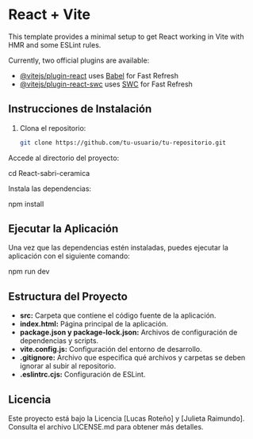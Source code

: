 # React + Vite

This template provides a minimal setup to get React working in Vite with HMR and some ESLint rules.

Currently, two official plugins are available:

- [@vitejs/plugin-react](https://github.com/vitejs/vite-plugin-react/blob/main/packages/plugin-react/README.md) uses [Babel](https://babeljs.io/) for Fast Refresh
- [@vitejs/plugin-react-swc](https://github.com/vitejs/vite-plugin-react-swc) uses [SWC](https://swc.rs/) for Fast Refresh

## Instrucciones de Instalación

1. Clona el repositorio:

   ```bash
   git clone https://github.com/tu-usuario/tu-repositorio.git

Accede al directorio del proyecto:

cd React-sabri-ceramica

Instala las dependencias:

npm install

## Ejecutar la Aplicación

Una vez que las dependencias estén instaladas, puedes ejecutar la aplicación con el siguiente comando:

npm run dev

## Estructura del Proyecto

- **src:** Carpeta que contiene el código fuente de la aplicación.
- **index.html:** Página principal de la aplicación.
- **package.json y package-lock.json:** Archivos de configuración de dependencias y scripts.
- **vite.config.js:** Configuración del entorno de desarrollo.
- **.gitignore:** Archivo que especifica qué archivos y carpetas se deben ignorar al subir al repositorio.
- **.eslintrc.cjs:** Configuración de ESLint.

## Licencia

Este proyecto está bajo la Licencia [Lucas Roteño] y [Julieta Raimundo]. Consulta el archivo LICENSE.md para obtener más detalles.

